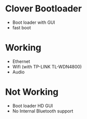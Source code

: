 # Clover Bootloader
* Boot loader with GUI
* fast boot


# Working
* Ethernet
* Wifi (with TP-LINK TL-WDN4800)
* Audio


# Not Working
* Boot loader HD GUI
* No Internal Bluetooth support
